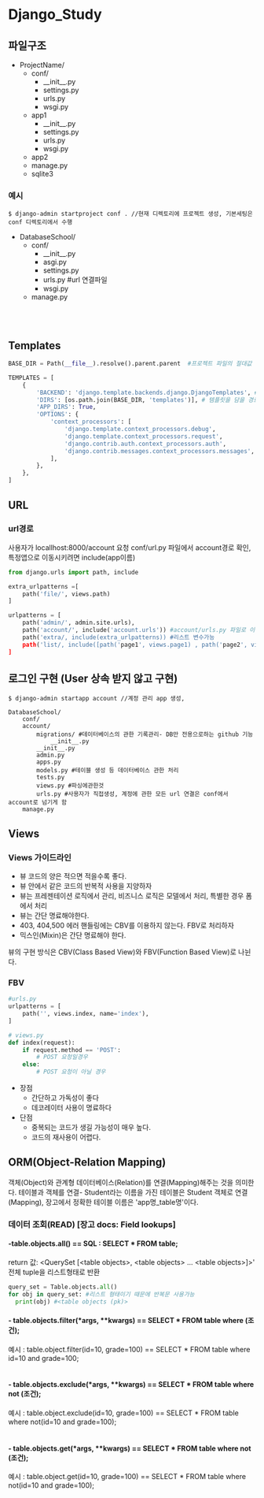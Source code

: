 # Django_Study

## 파일구조
* ProjectName/
    * conf/
        * \_\_init\_\_.py
        * settings.py
        * urls.py
        * wsgi.py
    * app1
        * \_\_init\_\_.py
        * settings.py
        * urls.py
        * wsgi.py
    * app2
    * manage.py
    * sqlite3

### 예시
```code
$ django-admin startproject conf . //현재 디렉토리에 프로젝트 생성, 기본세팅은 conf 디렉토리에서 수행
```

* DatabaseSchool/
    * conf/
        * \_\_init\_\_.py 
        * asgi.py
        * settings.py
        * urls.py #url 연결파일
        * wsgi.py
    * manage.py

<br></br>

## Templates
```python
BASE_DIR = Path(__file__).resolve().parent.parent  #프로젝트 파일의 절대값 c:\...\DatabaseSchool

TEMPLATES = [
    {
        'BACKEND': 'django.template.backends.django.DjangoTemplates', # 템플릿 엔진 설정 : Django는 기본적으로 Jinja2 지원
        'DIRS': [os.path.join(BASE_DIR, 'templates')], # 템플릿을 담을 경로 설정, 여러 경로 등록 시 리스트 순서대로 템플릿을 탐색
        'APP_DIRS': True,
        'OPTIONS': {
            'context_processors': [
                'django.template.context_processors.debug',
                'django.template.context_processors.request',
                'django.contrib.auth.context_processors.auth',
                'django.contrib.messages.context_processors.messages',
            ],
        },
    },
]
```

## URL
### url경로
사용자가 locallhost:8000/account 요청
conf/url.py 파일에서 account경로 확인, 특정앱으로 이동시키려면 include(app이름)
```python
from django.urls import path, include

extra_urlpatterns =[
    path('file/', views.path)
]

urlpatterns = [
    path('admin/', admin.site.urls),
    path('account/', include('account.urls')) #account/urls.py 파일로 이동
    path('extra/, include(extra_urlpatterns)) #리스트 변수가능
    path('list/, include([path('page1', views.page1) , path('page2', views.page2)]) #리스트 값 자체로 넣는 것 또한 가능
]
```

## 로그인 구현 (User 상속 받지 않고 구현)
```code
$ django-admin startapp account //계정 관리 app 생성, 

DatabaseSchool/
    conf/
    account/
        migrations/ #데이터베이스의 관한 기록관리- DB만 전용으로하는 github 기능
            __init__.py
        __init__.py 
        admin.py
        apps.py
        models.py #테이블 생성 등 데이터베이스 관한 처리
        tests.py
        views.py #파싱에관한것
        urls.py #사용자가 직접생성, 계정에 관한 모든 url 연결은 conf에서 account로 넘기게 함
    manage.py
```
## Views

### Views 가이드라인
* 뷰 코드의 양은 적으면 적을수록 좋다.
* 뷰 안에서 같은 코드의 반복적 사용을 지양하자
* 뷰는 프레젠테이션 로직에서 관리, 비즈니스 로직은 모델에서 처리, 특별한 경우 폼에서 처리
* 뷰는 간단 명료해야한다.
* 403, 404,500 에러 핸들링에는 CBV를 이용하지 않는다. FBV로 처리하자
* 믹스인(Mixin)은 간단 명료해야 한다.


뷰의 구현 방식은 CBV(Class Based View)와 FBV(Function Based View)로 나뉜다.

### FBV
```python
#urls.py
urlpatterns = [
    path('', views.index, name='index'),
]
```
```python
# views.py
def index(request):
    if request.method == 'POST':         
        # POST 요청일경우 
    else:         
        # POST 요청이 아닐 경우
```
* 장점
  * 간단하고 가독성이 좋다
  * 데코레이터 사용이 명료하다
* 단점
  * 중복되는 코드가 생길 가능성이 매우 높다. 
  * 코드의 재사용이 어렵다.

## ORM(Object-Relation Mapping)
객체(Object)와 관계형 데이터베이스(Relation)를 연결(Mapping)해주는 것을 의미한다.
테이블과 객체를 연결- Student라는 이름을 가진 테이블은 Student 객체로 연결(Mapping), 장고에서 정확한 테이블 이름은 
'app명_table명'이다. 

### 데이터 조회(READ) \[장고 docs: Field lookups\]
#### -table.objects.all() == SQL : SELECT * FROM table;
return 값: <QuerySet [\<table objects\>, \<table objects\> ... \<table objects\>]>' </br> 전체 tuple을 리스트형태로 반환
```python 
query_set = Table.objects.all() 
for obj in query_set: #리스트 형태이기 때문에 반복문 사용가능
  print(obj) #<table objects (pk)>
```
#### - table.objects.filter(*args, **kwargs) == SELECT * FROM table where (조건);
예시 : table.object.filter(id=10, grade=100) == SELECT * FROM table where id=10 and grade=100;
<br></br>
#### - table.objects.exclude(*args, **kwargs) == SELECT * FROM table where not (조건);
예시 : table.object.exclude(id=10, grade=100) == SELECT * FROM table where not(id=10 and grade=100);
<br></br>
#### - table.objects.get(*args, **kwargs) == SELECT * FROM table where not (조건);
예시 : table.object.get(id=10, grade=100) == SELECT * FROM table where not(id=10 and grade=100);
